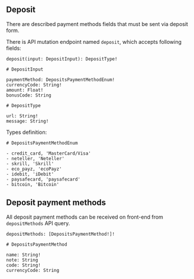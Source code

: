 ## Deposit

There are described payment methods fields that must be sent via deposit form.

There is API mutation endpoint named `deposit`, which accepts following fields:
```
deposit(input: DepositInput): DepositType!

# DepositInput

paymentMethod: DepositsPaymentMethodEnum!
currencyCode: String!
amount: Float!
bonusCode: String
    
# DepositType

url: String!
message: String!
```

Types definition:
```
# DepositsPaymentMethodEnum

- credit_card, 'MasterCard/Visa'
- neteller, 'Neteller'
- skrill, 'Skrill'
- eco_payz, 'ecoPayz'
- idebit, 'iDebit'
- paysafecard, 'paysafecard'
- bitcoin, 'Bitcoin'
```

## Deposit payment methods

All deposit payment methods can be received on front-end from `depositMethods` API query.
```
depositMethods: [DepositsPaymentMethod!]!

# DepositsPaymentMethod

name: String!
note: String
code: String!
currencyCode: String
```
